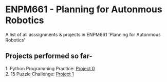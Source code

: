 # ENPM661 - Planning for Autonmous Robotics
A list of all asssignments &amp; projects in ENPM661 'Planning for Autonmous Robotics'

  <h2>Projects performed so far- </h2>
    1. Python Programming Practice: <a href="https://github.com/SamPusegaonkar/ENPM661/tree/main/Project0">Project 0</a></br>
    2. 15 Puzzle Challenge: <a href="https://github.com/SamPusegaonkar/ENPM661/tree/main/Project1">Project 1</a> </br>
